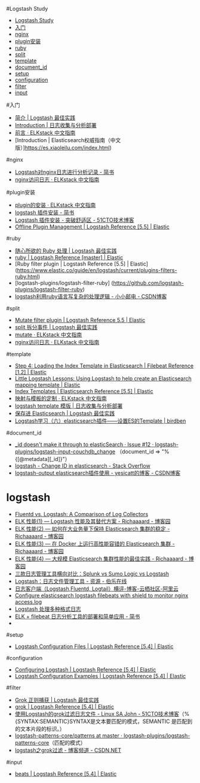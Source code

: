 #Logstash Study

<!-- @import "[TOC]" {cmd:"toc", depthFrom:1, depthTo:6, orderedList:false} -->
<!-- code_chunk_output -->

* [Logstash Study](#logstash-study)
* [入门](#入门)
* [nginx](#nginx)
* [plugin安装](#plugin安装)
* [ruby](#ruby)
* [split](#split)
* [template](#template)
* [document_id](#document_id)
* [setup](#setup)
* [configuration](#configuration)
* [filter](#filter)
* [input](#input)

<!-- /code_chunk_output -->

#入门

- [简介 | Logstash 最佳实践](http://udn.yyuap.com/doc/logstash-best-practice-cn/index.html)
- [Introduction | 日志收集与分析部署](https://pengqiuyuan.gitbooks.io/elkbook/index.html)
- [前言 &middot; ELKstack 中文指南](https://kibana.logstash.es/content/)
- [Introduction | Elasticsearch权威指南（中文版）]https://es.xiaoleilu.com/index.html)


#nginx
- [Logstash对nginx日志进行分析记录 - 简书]( http://www.jianshu.com/p/abca8e5b913b)
- [nginx访问日志 · ELKstack 中文指南 ](https://kibana.logstash.es/content/logstash/examples/nginx-access.html)

#plugin安装
- [plugin的安装 · ELKstack 中文指南 ](https://kibana.logstash.es/content/logstash/get-start/install-plugins.html)
- [logstash 插件安装 - 简书]( http://www.jianshu.com/p/4fe495639a9a)
- [Logstash 插件安装 - 突破舒适区 - 51CTO技术博客 ](http://tchuairen.blog.51cto.com/3848118/1871556)
- [Offline Plugin Management | Logstash Reference [5.5] | Elastic ](https://www.elastic.co/guide/en/logstash/current/offline-plugins.html)

#ruby
- [随心所欲的 Ruby 处理 | Logstash 最佳实践 ](http://udn.yyuap.com/doc/logstash-best-practice-cn/filter/ruby.html)
- [ruby | Logstash Reference [master] | Elastic ](https://www.elastic.co/guide/en/logstash/master/plugins-filters-ruby.html)
- [Ruby filter plugin | Logstash Reference [5.5] | Elastic] (https://www.elastic.co/guide/en/logstash/current/plugins-filters-ruby.html)
- [logstash-plugins/logstash-filter-ruby] (https://github.com/logstash-plugins/logstash-filter-ruby)
- [logstash利用ruby语言写复杂的处理逻辑 - 小小邮电 - CSDN博客 ](http://blog.csdn.net/ty_0930/article/details/52609360)

#split
- [Mutate filter plugin | Logstash Reference 5.5 | Elastic](https://www.elastic.co/guide/en/logstash/current/plugins-filters-mutate.html#plugins-filters-mutate-split)
- [split 拆分事件 | Logstash 最佳实践](http://udn.yyuap.com/doc/logstash-best-practice-cn/filter/split.html)
- [mutate &middot; ELKstack 中文指南](https://kibana.logstash.es/content/logstash/plugins/filter/mutate.html)
- [nginx访问日志 &middot; ELKstack 中文指南](https://kibana.logstash.es/content/logstash/examples/nginx-access.html)

#template

- [Step 4: Loading the Index Template in Elasticsearch | Filebeat Reference [1.2] | Elastic](https://www.elastic.co/guide/en/beats/filebeat/1.2/filebeat-template.html)
- [Little Logstash Lessons: Using Logstash to help create an Elasticsearch mapping template | Elastic](https://www.elastic.co/blog/logstash_lesson_elasticsearch_mapping)
- [Index Templates | Elasticsearch Reference [5.5] | Elastic](https://www.elastic.co/guide/en/elasticsearch/reference/current/indices-templates.html)
- [映射与模板的定制 &middot; ELKstack 中文指南](https://kibana.logstash.es/content/elasticsearch/template.html)
- [logstash template 模版 | 日志收集与分析部署](https://pengqiuyuan.gitbooks.io/elkbook/chapter_2_6.html)
- [保存进 Elasticsearch | Logstash 最佳实践](http://udn.yyuap.com/doc/logstash-best-practice-cn/output/elasticsearch.html)
- [Logstash学习（六）elasticsearch插件&mdash;&mdash;设置ES的Template | birdben](https://birdben.github.io/2016/12/22/Logstash/Logstash%E5%AD%A6%E4%B9%A0%EF%BC%88%E5%85%AD%EF%BC%89elasticsearch%E6%8F%92%E4%BB%B6%E2%80%94%E2%80%94%E8%AE%BE%E7%BD%AEES%E7%9A%84Template/)

#document_id

- [_id doesn&#39;t make it through to elasticSearch &middot; Issue #12 &middot; logstash-plugins/logstash-input-couchdb_change](https://github.com/logstash-plugins/logstash-input-couchdb_changes/issues/12) （document_id =&gt; &quot;%{[@metadata][_id]}&quot;）
- [logstash - Change ID in elasticsearch - Stack Overflow ](https://stackoverflow.com/questions/30391898/change-id-in-elasticsearch)
- [logstash-output elasticsearch插件使用 - yesicatt的博客 - CSDN博客](http://blog.csdn.net/yesicatt/article/details/53393814)

<h1>logstash</h1>


- [Fluentd vs. Logstash: A Comparison of Log Collectors](https://logz.io/blog/fluentd-logstash/)
- [ELK 性能(1) &mdash; Logstash 性能及其替代方案 - Richaaaard - 博客园](http://www.cnblogs.com/richaaaard/p/6109595.html)
- [ELK 性能(2) &mdash; 如何在大业务量下保持 Elasticsearch 集群的稳定 - Richaaaard - 博客园](http://www.cnblogs.com/richaaaard/p/6117089.html)
- [ELK 性能(3) &mdash; 在 Docker 上运行高性能容错的 Elasticsearch 集群 - Richaaaard - 博客园](http://www.cnblogs.com/richaaaard/p/6118286.html)
- [ELK 性能(4) &mdash; 大规模 Elasticsearch 集群性能的最佳实践 - Richaaaard - 博客园](http://www.cnblogs.com/richaaaard/p/6121251.html)
- [三款日志管理工具横向对比：Splunk vs Sumo Logic vs Logstash](http://www.infoq.com/cn/news/2015/04/on-premises-saas)
- [Logstash：日志文件管理工具 - 资源 - 伯乐在线](http://hao.jobbole.com/logstash/)
- [日志客户端（Logstash,Fluentd, Logtail）横评-博客-云栖社区-阿里云](https://yq.aliyun.com/articles/3228)
- [Configure elasticsearch logstash filebeats with shield to monitor nginx access.log](https://z0z0.me/configure-elasticsearch-logstash-filebeats-with-shield/)
- [Logstash 处理多种格式日志](http://soft.dog/2016/01/31/logstash-mutitype-log/)
- [ELK + filebeat 日志分析工具的部署和简单应用 - 简书](http://www.jianshu.com/p/f6c7c8f1bce0)
- []()


#setup

- [Logstash Configuration Files | Logstash Reference [5.4] | Elastic](https://www.elastic.co/guide/en/logstash/current/config-setting-files.html)


#configuration

- [Configuring Logstash | Logstash Reference [5.4] | Elastic](https://www.elastic.co/guide/en/logstash/current/configuration.html)
- [Logstash Configuration Examples | Logstash Reference [5.4] | Elastic](https://www.elastic.co/guide/en/logstash/current/config-examples.html)


#filter

- [Grok 正则捕获 | Logstash 最佳实践](http://udn.yyuap.com/doc/logstash-best-practice-cn/filter/grok.html)
- [grok | Logstash Reference [5.4] | Elastic](https://www.elastic.co/guide/en/logstash/current/plugins-filters-grok.html)
- [使用Logstash的grok过滤日志文件 - Linux SA John - 51CTO技术博客](http://john88wang.blog.51cto.com/2165294/1630850)（%{SYNTAX:SEMANTIC}SYNTAX是文本要匹配的模式，SEMANTIC 是匹配到的文本片段的标识。）
- [logstash-patterns-core/patterns at master &middot; logstash-plugins/logstash-patterns-core](https://github.com/logstash-plugins/logstash-patterns-core/tree/master/patterns)（匹配的模式）
- [logstash之grok过滤 - 博客频道 - CSDN.NET](http://blog.csdn.net/yanggd1987/article/details/50486779)


#input
- [beats | Logstash Reference [5.4] | Elastic](https://www.elastic.co/guide/en/logstash/current/plugins-inputs-beats.html)

